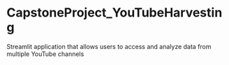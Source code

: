 # CapstoneProject_YouTubeHarvesting
Streamlit application that allows users to access and analyze data from multiple YouTube channels
